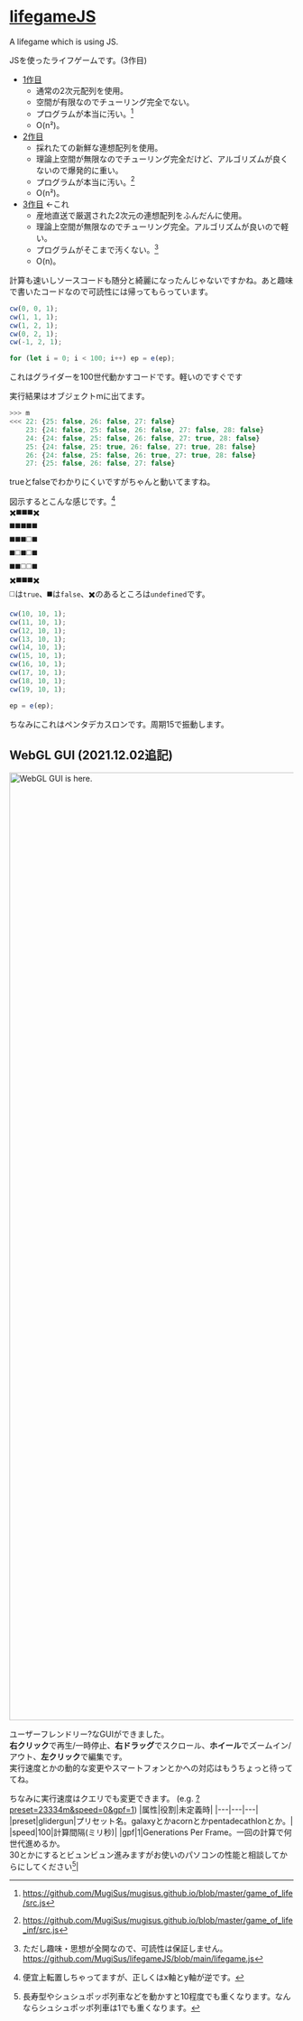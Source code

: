# [lifegameJS](https://www.mugisus.com/lifegameJS)
A lifegame which is using JS.

JSを使ったライフゲームです。(3作目)
- [1作目](https://www.mugisus.com/game_of_life)
  - 通常の2次元配列を使用。
  - 空間が有限なのでチューリング完全でない。
  - プログラムが本当に汚い。[^1]
  - O(n²)。
- [2作目](https://www.mugisus.com/game_of_life_inf)
  - 採れたての新鮮な連想配列を使用。
  - 理論上空間が無限なのでチューリング完全だけど、アルゴリズムが良くないので爆発的に重い。
  - プログラムが本当に汚い。[^2]
  - O(n²)。
- [3作目](https://www.mugisus.com/lifegameJS) ←これ
  - 産地直送で厳選された2次元の連想配列をふんだんに使用。
  - 理論上空間が無限なのでチューリング完全。アルゴリズムが良いので軽い。
  - プログラムがそこまで汚くない。[^3]
  - O(n)。

計算も速いしソースコードも随分と綺麗になったんじゃないですかね。あと趣味で書いたコードなので可読性には帰ってもらっています。

```js
cw(0, 0, 1);
cw(1, 1, 1);
cw(1, 2, 1);
cw(0, 2, 1);
cw(-1, 2, 1);

for (let i = 0; i < 100; i++) ep = e(ep);
```
これはグライダーを100世代動かすコードです。軽いのですぐです

実行結果はオブジェクトmに出てます。

```js
>>> m
<<< 22: {25: false, 26: false, 27: false}
    23: {24: false, 25: false, 26: false, 27: false, 28: false}
    24: {24: false, 25: false, 26: false, 27: true, 28: false}
    25: {24: false, 25: true, 26: false, 27: true, 28: false}
    26: {24: false, 25: false, 26: true, 27: true, 28: false}
    27: {25: false, 26: false, 27: false}
```
trueとfalseでわかりにくいですがちゃんと動いてますね。

図示するとこんな感じです。[^4]<br>
✖️◼️◼️◼️✖️<br>
◼️◼️◼️◼️◼️<br>
◼️◼️◼️◻️◼️<br>
◼️◻️◼️◻️◼️<br>
◼️◼️◻️◻️◼️<br>
✖️◼️◼️◼️✖️<br>
◻️は`true`、◼️は`false`、✖️のあるところは`undefined`です。

```js
cw(10, 10, 1);
cw(11, 10, 1);
cw(12, 10, 1);
cw(13, 10, 1);
cw(14, 10, 1);
cw(15, 10, 1);
cw(16, 10, 1);
cw(17, 10, 1);
cw(18, 10, 1);
cw(19, 10, 1);

ep = e(ep);
```
ちなみにこれはペンタデカスロンです。周期15で振動します。

## WebGL GUI (2021.12.02追記)

[<img width="1680" alt="WebGL GUI is here." src="https://user-images.githubusercontent.com/42643211/144275223-82d890da-ed2b-4002-864d-68a34f656141.png">](https://www.mugisus.com/lifegameJS/)

ユーザーフレンドリー?なGUIができました。<br>
**右クリック**で再生/一時停止、**右ドラッグ**でスクロール、**ホイール**でズームイン/アウト、**左クリック**で編集です。<br>
実行速度とかの動的な変更やスマートフォンとかへの対応はもうちょっと待っててね。

ちなみに実行速度はクエリでも変更できます。
(e.g. [?preset=23334m&speed=0&gpf=1](https://www.mugisus.com/lifegameJS/?preset=23334m&speed=0&gpf=1))
|属性|役割|未定義時|
|---|---|---|
|preset|glidergun|プリセット名。galaxyとかacornとかpentadecathlonとか。|
|speed|100|計算間隔(ミリ秒)|
|gpf|1|Generations Per Frame。一回の計算で何世代進めるか。<br>30とかにするとビュンビュン進みますがお使いのパソコンの性能と相談してからにしてください[^5]|

[^1]: https://github.com/MugiSus/mugisus.github.io/blob/master/game_of_life/src.js
[^2]: https://github.com/MugiSus/mugisus.github.io/blob/master/game_of_life_inf/src.js
[^3]: ただし趣味・思想が全開なので、可読性は保証しません。https://github.com/MugiSus/lifegameJS/blob/main/lifegame.js
[^4]: 便宜上転置しちゃってますが、正しくはx軸とy軸が逆です。
[^5]: 長寿型やシュシュポッポ列車などを動かすと10程度でも重くなります。なんならシュシュポッポ列車は1でも重くなります。
